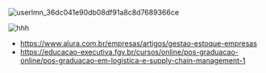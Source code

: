 
![userlmn_36dc041e90db08df91a8c8d7689366ce](https://github.com/user-attachments/assets/ea102405-fad8-4085-8285-16593c9c3988)

![hhh](https://github.com/user-attachments/assets/1051c613-7a4d-4964-8602-8699bbd459f6)

- https://www.alura.com.br/empresas/artigos/gestao-estoque-empresas
- https://educacao-executiva.fgv.br/cursos/online/pos-graduacao-online/pos-graduacao-em-logistica-e-supply-chain-management-1

